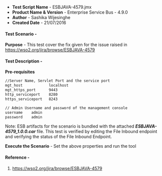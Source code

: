 - **Test Script Name** - ESBJAVA-4579.jmx
- **Product Name & Version** - Enterprise Service Bus - 4.9.0
- **Author** - Sashika Wijesinghe
- **Created Date** - 21/07/2016

#### **Test Scenario** -
 **Purpose** - This test cover the fix given for the issue raised in https://wso2.org/jira/browse/ESBJAVA-4579

#### **Test Description** -

 **Pre-requisites** 
 

```sh
//Server Name, Servlet Port and the service port
mgt_host            localhost
mgt_https_port      9443
http_serviceport    8280
https_serviceport   8243

// Admin Username and password of the management console
username	admin	
password	admin	

````
Note: ESB artifacts for the scenario is bundled with the attached **_ESBJAVA-4579_1.0.0.car_** file. This test is verified by editing the File Inbound endpoint and verifying the status of the File Inbound Endpoint.

 **Execute the Scenario** -  Set the above properties and run the tool

 
#### **Reference** -
1) https://wso2.org/jira/browse/ESBJAVA-4579
